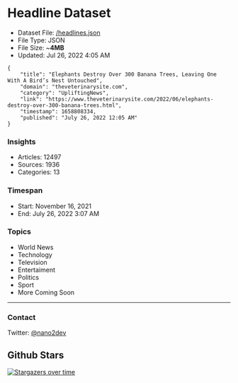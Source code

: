 # Headline Dataset

- Dataset File: [/headlines.json](https://raw.githubusercontent.com/fwd/news/master/headlines.json) 
- File Type: JSON
- File Size: ~**4MB**
- Updated: Jul 26, 2022 4:05 AM

```
{
    "title": "Elephants Destroy Over 300 Banana Trees, Leaving One With A Bird’s Nest Untouched",
    "domain": "theveterinarysite.com",
    "category": "UpliftingNews",
    "link": "https://www.theveterinarysite.com/2022/06/elephants-destroy-over-300-banana-trees.html",
    "timestamp": 1658808334,
    "published": "July 26, 2022 12:05 AM"
}
```

### Insights

- Articles: 12497
- Sources: 1936
- Categories: 13

### Timespan

- Start: November 16, 2021
- End: July 26, 2022 3:07 AM

### Topics

- World News
- Technology
- Television
- Entertaiment
- Politics
- Sport
- More Coming Soon

---

### Contact 

Twitter: [@nano2dev](https://twitter.com/nano2dev)

## Github Stars

[![Stargazers over time](https://starchart.cc/fwd/news.svg)](https://starchart.cc/fwd/news)
	